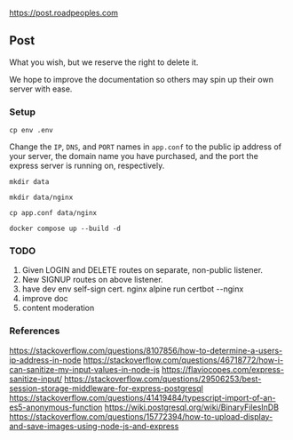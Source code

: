 https://post.roadpeoples.com
## Post
What you wish, but we reserve the right to delete it.

We hope to improve the documentation so others may spin up their own server with ease.

### Setup
`cp env .env`

Change the `IP`, `DNS`, and `PORT` names in `app.conf` to the public ip address of your server, the domain name you have purchased, and the port the express server is running on, respectively.

`mkdir data`

`mkdir data/nginx`

`cp app.conf data/nginx`

`docker compose up --build -d`
### TODO
1. Given LOGIN and DELETE routes on separate, non-public listener.
2. New SIGNUP routes on above listener.
3. have dev env self-sign cert. nginx alpine run certbot --nginx
4. improve doc
5. content moderation

### References
https://stackoverflow.com/questions/8107856/how-to-determine-a-users-ip-address-in-node
https://stackoverflow.com/questions/46718772/how-i-can-sanitize-my-input-values-in-node-js
https://flaviocopes.com/express-sanitize-input/
https://stackoverflow.com/questions/29506253/best-session-storage-middleware-for-express-postgresql
https://stackoverflow.com/questions/41419484/typescript-import-of-an-es5-anonymous-function
https://wiki.postgresql.org/wiki/BinaryFilesInDB
https://stackoverflow.com/questions/15772394/how-to-upload-display-and-save-images-using-node-js-and-express
